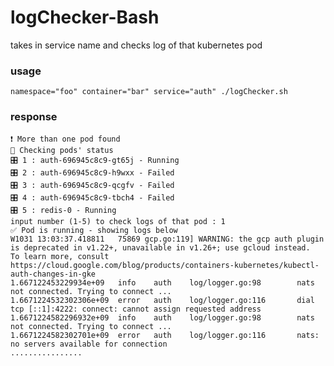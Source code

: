 # logChecker-Bash
takes in service name and checks log of that kubernetes pod

### usage
```namespace="foo" container="bar" service="auth" ./logChecker.sh```

### response
``` ⏳auth
❗ More than one pod found
🔎 Checking pods' status
🎛 1 : auth-696945c8c9-gt65j - Running
🎛 2 : auth-696945c8c9-h9wxx - Failed
🎛 3 : auth-696945c8c9-qcgfv - Failed
🎛 4 : auth-696945c8c9-tbch4 - Failed
🎛 5 : redis-0 - Running
input number (1-5) to check logs of that pod : 1
✅ Pod is running - showing logs below
W1031 13:03:37.418811   75869 gcp.go:119] WARNING: the gcp auth plugin is deprecated in v1.22+, unavailable in v1.26+; use gcloud instead.
To learn more, consult https://cloud.google.com/blog/products/containers-kubernetes/kubectl-auth-changes-in-gke
1.667122453229934e+09   info    auth    log/logger.go:98        nats not connected. Trying to connect ...
1.6671224532302306e+09  error   auth    log/logger.go:116       dial tcp [::1]:4222: connect: cannot assign requested address
1.6671224582296932e+09  info    auth    log/logger.go:98        nats not connected. Trying to connect ...
1.6671224582302701e+09  error   auth    log/logger.go:116       nats: no servers available for connection
................
```

